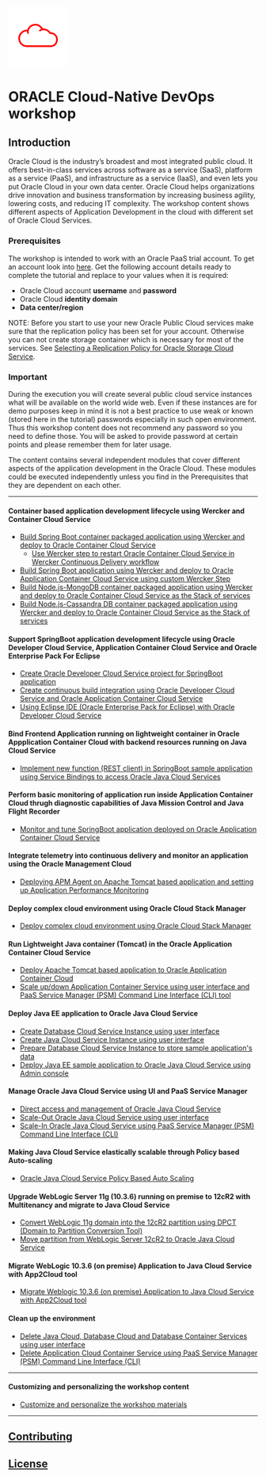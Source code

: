 ![](common/images/customer.logo.png)
---
# ORACLE Cloud-Native DevOps workshop #

## Introduction ##

Oracle Cloud is the industry’s broadest and most integrated public cloud. It offers best-in-class services across software as a service (SaaS), platform as a service (PaaS), and infrastructure as a service (IaaS), and even lets you put Oracle Cloud in your own data center. Oracle Cloud helps organizations drive innovation and business transformation by increasing business agility, lowering costs, and reducing IT complexity. The workshop content shows different aspects of Application Development in the cloud with different set of Oracle Cloud Services.


### Prerequisites ###

The workshop is intended to work with an Oracle PaaS trial account. To get an account look into [here](common/request.for.trial.md). Get the following account details ready to complete the tutorial and replace to your values when it is required:

+ Oracle Cloud account **username** and **password**
+ Oracle Cloud **identity domain**
+ **Data center/region**

NOTE: Before you start to use your new Oracle Public Cloud services make sure that the replication policy has been set for your account. Otherwise you can not create storage container which is necessary for most of the services. See [Selecting a Replication Policy for Oracle Storage Cloud Service](https://docs.oracle.com/cloud/latest/storagecs_common/CSSTO/GUID-5D53C11F-3D9E-43E4-8D1D-DDBB95DEC715.htm).

### Important ###

During the execution you will create several public cloud service instances what will be available on the world wide web. Even if these instances are for demo purposes keep in mind it is not a best practice to use weak or known (stored here in the tutorial) passwords especially in such open environment. Thus this workshop content does not recommend any password so you need to define those. You will be asked to provide password at certain points and please remember them  for  later usage.

The content contains several independent modules that cover different aspects of the application development in the Oracle Cloud. These modules could be executed independently unless you find in the Prerequisites that they are dependent on each other.

----

#### Container based application development lifecycle using Wercker and Container Cloud Service ####

+ [Build Spring Boot container packaged application using Wercker and deploy to Oracle Container Cloud Service](springboot-sample/create.wercker.ci.md)
	+ [Use Wercker step to restart Oracle Container Cloud Service in Wercker Continuous Delivery workflow](springboot-sample/wercker.step.occs.md)
+ [Build Spring Boot application using Wercker and deploy to Oracle Application Container Cloud Service using custom Wercker Step](springboot-sample/wercker.step.accs.md)
+ [Build Node.js-MongoDB container packaged application using Wercker and deploy to Oracle Container Cloud Service as the Stack of services](containers/nodejs-mongodb-stack/README.md)
+ [Build Node.js-Cassandra DB container packaged application using Wercker and deploy to Oracle Container Cloud Service as the Stack of services](containers/node-cassandra-stack/README.md)

#### Support SpringBoot application development lifecycle using Oracle Developer Cloud Service, Application Container Cloud Service and Oracle Enterprise Pack For Eclipse ####

+ [Create Oracle Developer Cloud Service project for SpringBoot application](springboot-sample/create.devcs.project.md)
+ [Create continuous build integration using Oracle Developer Cloud Service and Oracle Application Container Cloud Service](springboot-sample/devcs.accs.ci.md)
+ [Using Eclipse IDE (Oracle Enterprise Pack for Eclipse) with Oracle Developer Cloud Service](oepe/setup.oepe.md)

#### Bind Frontend Application running on lightweight container in Oracle Appplication Container Cloud with backend resources running on Java Cloud Service ####

+ [Implement new function (REST client) in SpringBoot sample application using Service Bindings to access Oracle Java Cloud Services](devops-bind/README.md)

#### Perform basic monitoring of application run inside Application Container Cloud thrugh diagnostic capabilities of Java Mission Control and Java Flight Recorder ####

+ [Monitor and tune SpringBoot application deployed on Oracle Application Container Cloud Service](monitor-tune/README.md)

#### Integrate telemetry into continuous delivery and monitor an application using the Oracle Management Cloud ####
+ [Deploying APM Agent on Apache Tomcat based application and setting up Application Performance Monitoring](apm/README.md)

#### Deploy complex cloud environment using Oracle Cloud Stack Manager ###
+ [Deploy complex cloud environment using Oracle Cloud Stack Manager](stack/README.md)

#### Run Lightweight Java container (Tomcat) in the  Oracle Application Container Cloud Service ####

+ [Deploy Apache Tomcat based application to Oracle Application Container Cloud](accs-tomcat/README.md)
+ [Scale up/down Application Container Service using user interface and PaaS Service Manager (PSM) Command Line Interface (CLI) tool](accs-psm/README.md)

#### Deploy Java EE application to Oracle Java Cloud Service ####

+ [Create Database Cloud Service Instance using user interface](dbcs-create/README.md)
+ [Create Java Cloud Service Instance using user interface](jcs-create/README.md)
+ [Prepare Database Cloud Service Instance to store sample application's data](dbcs-prepare/README.md)
+ [Deploy Java EE sample application to Oracle Java Cloud Service using Admin console](jcs-deploy/README.md)

#### Manage Oracle Java Cloud Service using UI and PaaS Service Manager ####

+ [Direct access and management of Oracle Java Cloud Service](jcs-direct/README.md)
+ [Scale-Out Oracle Java Cloud Service using user interface](jcs-scale-ui/README.md)
+ [Scale-In Oracle Java Cloud Service using PaaS Service Manager (PSM) Command Line Interface (CLI)](jcs-scale-psm/README.md)

#### Making Java Cloud Service elastically scalable through Policy based Auto-scaling ####

+ [Oracle Java Cloud Service Policy Based Auto Scaling](jcs-autoscale/README.md)

#### Upgrade WebLogic Server 11g (10.3.6) running on premise to 12cR2 with Multitenancy and migrate to Java Cloud Service ####

+ [Convert WebLogic 11g domain into the 12cR2 partition using DPCT (Domain to Partition Conversion Tool)](dpct/README.md)
+ [Move partition from WebLogic Server 12cR2 to Oracle Java Cloud Service](lift-and-shift/README.md)

#### Migrate WebLogic 10.3.6 (on premise) Application to Java Cloud Service with App2Cloud tool ####

+ [Migrate Weblogic 10.3.6 (on premise) Application to Java Cloud Service with App2Cloud tool](app-2-cloud/README.md)

#### Clean up the environment ####

+ [Delete Java Cloud, Database Cloud and Database Container Services using user interface](cleanup/cleanup-ui.md)
+ [Delete Application Cloud Container Service using PaaS Service Manager (PSM) Command Line Interface (CLI)](cleanup/cleanup-psm.md)

---

#### Customizing and personalizing the workshop content ####

+ [Customize and personalize the workshop materials](customize/README.md)

---

## [Contributing](../../CONTRIBUTING.md)

## [License](../../LICENSE.md)
